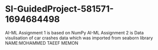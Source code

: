 # SI-GuidedProject-581571-1694684498
AI-ML Assignment 1 is based on NumPy
AI-ML Assignment 2 is Data visulisation of car crashes data which was imported from seaborn library
NAME:MOHAMMED TAEEF MEMON
